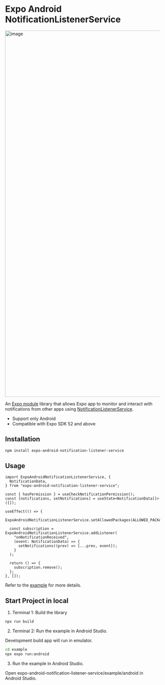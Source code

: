# Expo Android NotificationListenerService

<img width="1192" alt="image" src="https://github.com/user-attachments/assets/da45f890-fac7-44ef-91b5-54d62e556110" />


An [Expo module](https://docs.expo.dev/modules/overview/) library that allows Expo app to monitor and interact with notifications from other apps using [NotificationListenerService](https://developer.android.com/reference/android/service/notification/NotificationListenerService).

- Support only Android
- Compatible with Expo SDK 52 and above

## Installation

```bash
npm install expo-android-notification-listener-service
```

## Usage

```tsx
import ExpoAndroidNotificationListenerService, {
  NotificationData,
} from "expo-android-notification-listener-service";

const { hasPermission } = useCheckNotificationPermission();
const [notifications, setNotifications] = useState<NotificationData[]>([]);

useEffect(() => {
  ExpoAndroidNotificationListenerService.setAllowedPackages(ALLOWED_PACKAGES);

  const subscription = ExpoAndroidNotificationListenerService.addListener(
    "onNotificationReceived",
    (event: NotificationData) => {
      setNotifications((prev) => [...prev, event]);
    }
  );

  return () => {
    subscription.remove();
  };
}, []);
```

Refer to the [example](./example/App.tsx) for more details.

## Start Project in local

1. Terminal 1: Build the library

```bash
npx run build
```

2. Terminal 2: Run the example in Android Studio.

Development build app will run in emulator.

```bash
cd example
npx expo run:android
```

3. Run the example in Android Studio.

Open expo-android-notification-listener-service/example/android in Android Studio.

